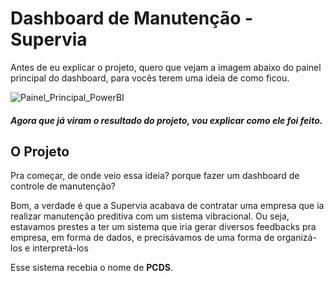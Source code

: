 
# Dashboard de Manutenção - Supervia

Antes de eu explicar o projeto, quero que vejam a imagem abaixo do painel principal do dashboard, para vocês terem uma ideia de como ficou. </br>

![Painel_Principal_PowerBI](https://user-images.githubusercontent.com/121468880/209687549-cf1b0296-71f2-4317-8593-906da1c0dad8.png)

##### Agora que já viram o resultado do projeto, vou explicar como ele foi feito. 

## O Projeto

Pra começar, de onde veio essa ideia? porque fazer um dashboard de controle de manutenção? </br>

Bom, a verdade é que a Supervia acabava de contratar uma empresa que ia realizar manutenção preditiva com um sistema vibracional.
Ou seja, estavamos prestes a ter um sistema que iria gerar diversos feedbacks pra empresa, em forma de dados, e precisávamos de uma forma de organizá-los e interpretá-los</br>

Esse sistema recebia o nome de **PCDS**.</br>
